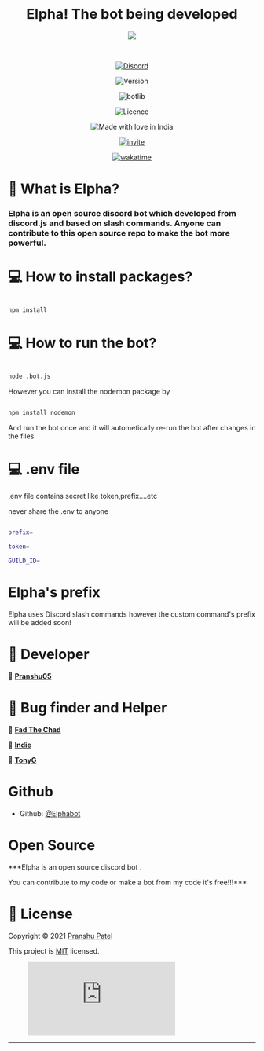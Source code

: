 <div align="center">

<br />

<h1>Elpha! The bot being developed</h1>

<p><img src = "https://raw.githubusercontent.com/pranshu05/Elpha/main/img/b.png"></p>

<br />

  

[![Discord](https://img.shields.io/discord/754381521854398595?color=white&label=DISCORD&logo=discord&style=for-the-badge)](https://discord.gg/CVyx9qyYPF)

![Version](https://img.shields.io/badge/version-1.2.0-green.svg?cacheSeconds=2592000&style=for-the-badge)

![botlib](https://img.shields.io/badge/powered_by-discord.js-blue?style=for-the-badge)

![Licence](https://img.shields.io/badge/license-MIT-orange?style=for-the-badge)

![Made with love in India](https://madewithlove.now.sh/in?colorB=%23ff5900&template=for-the-badge)

[![invite](https://img.shields.io/badge/INVITE-ELPHA-yellow?style=for-the-badge)](https://discord.com/oauth2/authorize?client_id=916613852362330133&permissions=8&scope=bot%20applications.commands)

[![wakatime](https://wakatime.com/badge/user/14b6ad0f-2425-4d08-bfba-1dab751e4e00/project/246067c5-64bd-4dc0-9d48-20aadfce18b8.svg?style=for-the-badge)](https://wakatime.com/badge/user/14b6ad0f-2425-4d08-bfba-1dab751e4e00/project/246067c5-64bd-4dc0-9d48-20aadfce18b8)

  

</div>

# 🤖 What is Elpha?

### Elpha is an open source discord bot which developed from discord.js and based on slash commands. Anyone can contribute to this open source repo to make the bot more powerful.

# 💻 How to install packages?

```sh

npm install

```

# 💻 How to run the bot?

```sh

node .bot.js

```

However you can install the nodemon package by

```sh

npm install nodemon

```

And run the bot once and it will autometically re-run the bot after changes in the files

# 💻 .env file

 

.env file contains secret like token,prefix....etc

never share the .env to anyone

```sh

prefix=

token=

GUILD_ID=

```

# Elpha's prefix

Elpha uses Discord slash commands however the custom command's prefix will be added soon! 

# 👥 Developer

📜 [**Pranshu05**](https://github.com/pranshu05)

# 🤝 Bug finder and Helper

📜 [**Fad The Chad**](https://github.com/FadTheChad)

📜 [**Indie**](https://github.com/indiewastaken)

📜 [**TonyG**](https://github.com/tonyG433)

# Github

* Github: [@Elphabot](https://github.com/Elphabot)

# Open Source

***Elpha is an open source discord bot .

You can contribute to my code or make a bot from my code it's free!!!***

# 📝 License

Copyright © 2021 [Pranshu Patel](https://github.com/pranshu05)

This project is [MIT](https://opensource.org/licenses/MIT) licensed.

<figure><embed src="https://wakatime.com/share/@pranshu05/83417c75-32d8-4bad-9a51-ecc0845f319d.svg"></embed></figure>

***
